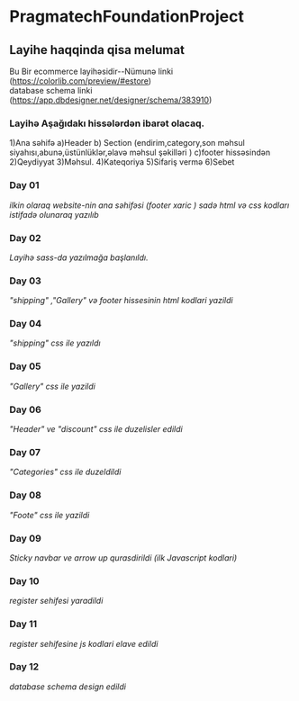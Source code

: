 # PragmatechFoundationProject
## Layihe haqqinda qisa melumat 
Bu Bir ecommerce layihəsidir--Nümunə linki (https://colorlib.com/preview/#estore)  
database schema linki (https://app.dbdesigner.net/designer/schema/383910) 
### Layihə Aşağıdakı hissələrdən ibarət olacaq. 
1)Ana səhifə a)Header b) Section (endirim,category,son məhsul siyahısı,abunə,üstünlüklər,əlavə məhsul şəkilləri ) c)footer hissəsindən 
2)Qeydiyyat 
3)Məhsul.
4)Kateqoriya
5)Sifariş vermə
6)Sebet   
### Day 01 
*ilkin olaraq website-nin ana səhifəsi (footer xaric ) sadə html və css kodları istifadə olunaraq yazılıb*
### Day 02 
*Layihə sass-da yazılmağa başlanıldı.*
### Day 03 
*"shipping" ,"Gallery" və footer hissesinin  html kodlari yazildi*
### Day 04 
*"shipping" css ile yazıldı*
### Day 05
*"Gallery" css ile yazildi*
### Day 06 
*"Header" ve "discount" css ile duzelisler edildi*
### Day 07 
*"Categories" css ile duzeldildi*
### Day 08 
*"Foote" css ile yazildi*
### Day 09
*Sticky navbar ve arrow up qurasdirildi (ilk Javascript kodlari)*
### Day 10 
*register sehifesi yaradildi*
### Day 11 
*register sehifesine js kodlari elave edildi*
### Day 12 
*database schema design edildi*





